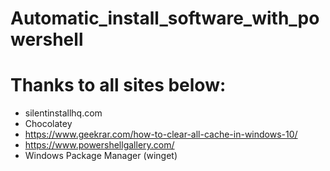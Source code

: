 # Automatic_install_software_with_powershell
# Thanks to all sites below:
+ silentinstallhq.com
+ Chocolatey
+ https://www.geekrar.com/how-to-clear-all-cache-in-windows-10/
+ https://www.powershellgallery.com/
+ Windows Package Manager (winget)